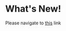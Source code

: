 # What's New!

Please navigate to [this](https://www.notion.so/avantifellows/What-s-New-1dc885b3ccc74e0aaa9c6789ab319abf) link